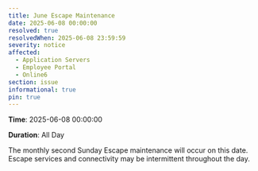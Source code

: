 ```yaml
---
title: June Escape Maintenance
date: 2025-06-08 00:00:00
resolved: true
resolvedWhen: 2025-06-08 23:59:59
severity: notice
affected:
  - Application Servers
  - Employee Portal
  - Online6
section: issue
informational: true
pin: true
---
```


**Time**: 2025-06-08 00:00:00

**Duration**: All Day

The monthly second Sunday Escape maintenance will occur on this date. Escape services and connectivity may be intermittent throughout the day.
